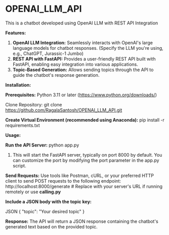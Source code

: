 # OPENAI_LLM_API
This is a chatbot developed using OpenAI LLM with REST API Integration

**Features:**

1. **OpenAI LLM Integration:** Seamlessly interacts with OpenAI's large language models for chatbot responses. (Specify the LLM you're using, e.g., ChatGPT, Jurassic-1 Jumbo)
2. **REST API with FastAPI:** Provides a user-friendly REST API built with FastAPI, enabling easy integration into various applications.
3. **Topic-Based Generation:** Allows sending topics through the API to guide the chatbot's response generation.

   
**Installation:**

**Prerequisites:**
Python 3.11 or later (https://www.python.org/downloads/)

Clone Repository:
git clone https://github.com/RagalaSantosh/OPENAI_LLM_API.git


**Create Virtual Environment (recommended using Anaconda):**
pip install -r requirements.txt

**Usage:**

**Run the API Server:**
python app.py

1. This will start the FastAPI server, typically on port 8000 by default. You can customize the port by modifying the port parameter in the app.py script.

   
**Send Requests:** Use tools like Postman, cURL, or your preferred HTTP client to send POST requests to the following endpoint:
http://localhost:8000/generate  # Replace with your server's URL if running remotely
or use **calling.py**

**Include a JSON body with the topic key:**

JSON
{
  "topic": "Your desired topic"
}


**Response:** The API will return a JSON response containing the chatbot's generated text based on the provided topic.
